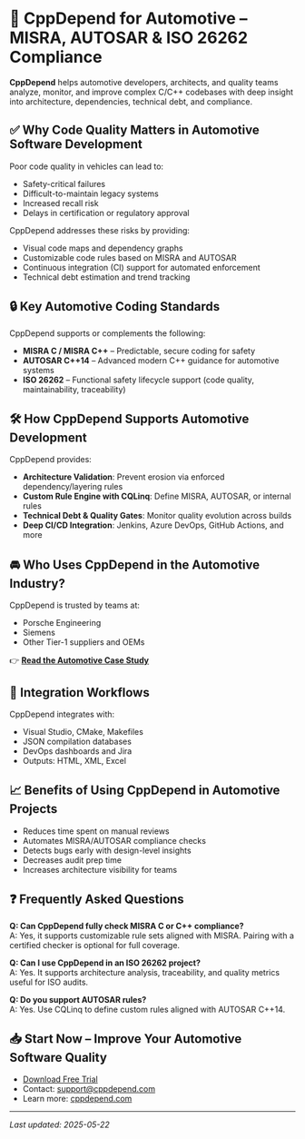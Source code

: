 # 🚗 CppDepend for Automotive – MISRA, AUTOSAR & ISO 26262 Compliance

**CppDepend** helps automotive developers, architects, and quality teams analyze, monitor, and improve complex C/C++ codebases with deep insight into architecture, dependencies, technical debt, and compliance.

## ✅ Why Code Quality Matters in Automotive Software Development

Poor code quality in vehicles can lead to:
- Safety-critical failures
- Difficult-to-maintain legacy systems
- Increased recall risk
- Delays in certification or regulatory approval

CppDepend addresses these risks by providing:
- Visual code maps and dependency graphs
- Customizable code rules based on MISRA and AUTOSAR
- Continuous integration (CI) support for automated enforcement
- Technical debt estimation and trend tracking

## 🔒 Key Automotive Coding Standards

CppDepend supports or complements the following:
- **MISRA C / MISRA C++** – Predictable, secure coding for safety
- **AUTOSAR C++14** – Advanced modern C++ guidance for automotive systems
- **ISO 26262** – Functional safety lifecycle support (code quality, maintainability, traceability)

## 🛠 How CppDepend Supports Automotive Development

CppDepend provides:
- **Architecture Validation**: Prevent erosion via enforced dependency/layering rules
- **Custom Rule Engine with CQLinq**: Define MISRA, AUTOSAR, or internal rules
- **Technical Debt & Quality Gates**: Monitor quality evolution across builds
- **Deep CI/CD Integration**: Jenkins, Azure DevOps, GitHub Actions, and more

## 🚘 Who Uses CppDepend in the Automotive Industry?

CppDepend is trusted by teams at:
- Porsche Engineering
- Siemens
- Other Tier-1 suppliers and OEMs

👉 **[Read the Automotive Case Study](../automotive-case-study.md)**

## 🔁 Integration Workflows

CppDepend integrates with:
- Visual Studio, CMake, Makefiles
- JSON compilation databases
- DevOps dashboards and Jira
- Outputs: HTML, XML, Excel

## 📈 Benefits of Using CppDepend in Automotive Projects

- Reduces time spent on manual reviews
- Automates MISRA/AUTOSAR compliance checks
- Detects bugs early with design-level insights
- Decreases audit prep time
- Increases architecture visibility for teams

## ❓ Frequently Asked Questions

**Q: Can CppDepend fully check MISRA C or C++ compliance?**  
A: Yes, it supports customizable rule sets aligned with MISRA. Pairing with a certified checker is optional for full coverage.

**Q: Can I use CppDepend in an ISO 26262 project?**  
A: Yes. It supports architecture analysis, traceability, and quality metrics useful for ISO audits.

**Q: Do you support AUTOSAR rules?**  
A: Yes. Use CQLinq to define custom rules aligned with AUTOSAR C++14.

## 📥 Start Now – Improve Your Automotive Software Quality

- [Download Free Trial](https://www.cppdepend.com/download)
- Contact: [support@cppdepend.com](mailto:support@cppdepend.com)
- Learn more: [cppdepend.com](https://www.cppdepend.com)

---

_Last updated: 2025-05-22_


